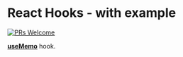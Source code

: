 # React Hooks - with example

[![PRs Welcome](https://img.shields.io/badge/PRs-welcome-brightgreen.svg?style=flat-square)](http://makeapullrequest.com)

[**useMemo**](https://github.com/pranesh239/react-hooks/tree/master/src/useMemo) hook.
